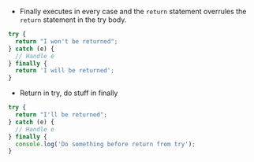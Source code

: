 * Finally executes in every case and the `return` statement overrules the `return` statement in the try body.
```javascript
try {
  return "I won't be returned";
} catch (e) {
  // Handle e
} finally {
  return 'I will be returned';
}
```

* Return in try, do stuff in finally
```javascript
try {
  return "I'll be returned";
} catch (e) {
  // Handle e
} finally {
  console.log('Do something before return from try');
}
```
